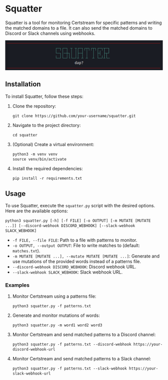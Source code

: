 # Squatter

Squatter is a tool for monitoring Certstream for specific patterns and writing the matched domains to a file. It can also send the matched domains to Discord or Slack channels using webhooks.

![Image Description](resources/squatter.png)

## Installation

To install Squatter, follow these steps:

1. Clone the repository:

   ```
   git clone https://github.com/your-username/squatter.git
   ```

2. Navigate to the project directory:

   ```
   cd squatter
   ```

3. (Optional) Create a virtual environment:

   ```
   python3 -m venv venv
   source venv/bin/activate
   ```

4. Install the required dependencies:

   ```
   pip install -r requirements.txt
   ```

## Usage

To use Squatter, execute the `squatter.py` script with the desired options. Here are the available options:

```
python3 squatter.py [-h] [-f FILE] [-o OUTPUT] [-m MUTATE [MUTATE ...]] [--discord-webhook DISCORD_WEBHOOK] [--slack-webhook SLACK_WEBHOOK]
```

- `-f FILE, --file FILE`: Path to a file with patterns to monitor.
- `-o OUTPUT, --output OUTPUT`: File to write matches to (default: `matches.txt`).
- `-m MUTATE [MUTATE ...], --mutate MUTATE [MUTATE ...]`: Generate and use mutations of the provided words instead of a patterns file.
- `--discord-webhook DISCORD_WEBHOOK`: Discord webhook URL.
- `--slack-webhook SLACK_WEBHOOK`: Slack webhook URL.

### Examples

1. Monitor Certstream using a patterns file:

   ```
   python3 squatter.py -f patterns.txt
   ```

2. Generate and monitor mutations of words:

   ```
   python3 squatter.py -m word1 word2 word3
   ```

3. Monitor Certstream and send matched patterns to a Discord channel:

   ```
   python3 squatter.py -f patterns.txt --discord-webhook https://your-discord-webhook-url
   ```

4. Monitor Certstream and send matched patterns to a Slack channel:

   ```
   python3 squatter.py -f patterns.txt --slack-webhook https://your-slack-webhook-url
   ```

